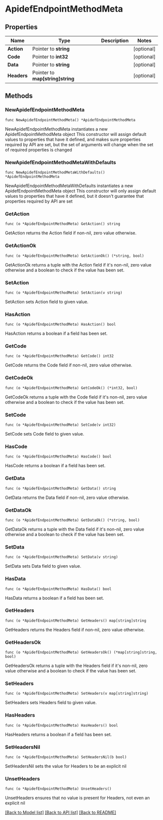 # ApidefEndpointMethodMeta

## Properties

Name | Type | Description | Notes
------------ | ------------- | ------------- | -------------
**Action** | Pointer to **string** |  | [optional] 
**Code** | Pointer to **int32** |  | [optional] 
**Data** | Pointer to **string** |  | [optional] 
**Headers** | Pointer to **map[string]string** |  | [optional] 

## Methods

### NewApidefEndpointMethodMeta

`func NewApidefEndpointMethodMeta() *ApidefEndpointMethodMeta`

NewApidefEndpointMethodMeta instantiates a new ApidefEndpointMethodMeta object
This constructor will assign default values to properties that have it defined,
and makes sure properties required by API are set, but the set of arguments
will change when the set of required properties is changed

### NewApidefEndpointMethodMetaWithDefaults

`func NewApidefEndpointMethodMetaWithDefaults() *ApidefEndpointMethodMeta`

NewApidefEndpointMethodMetaWithDefaults instantiates a new ApidefEndpointMethodMeta object
This constructor will only assign default values to properties that have it defined,
but it doesn't guarantee that properties required by API are set

### GetAction

`func (o *ApidefEndpointMethodMeta) GetAction() string`

GetAction returns the Action field if non-nil, zero value otherwise.

### GetActionOk

`func (o *ApidefEndpointMethodMeta) GetActionOk() (*string, bool)`

GetActionOk returns a tuple with the Action field if it's non-nil, zero value otherwise
and a boolean to check if the value has been set.

### SetAction

`func (o *ApidefEndpointMethodMeta) SetAction(v string)`

SetAction sets Action field to given value.

### HasAction

`func (o *ApidefEndpointMethodMeta) HasAction() bool`

HasAction returns a boolean if a field has been set.

### GetCode

`func (o *ApidefEndpointMethodMeta) GetCode() int32`

GetCode returns the Code field if non-nil, zero value otherwise.

### GetCodeOk

`func (o *ApidefEndpointMethodMeta) GetCodeOk() (*int32, bool)`

GetCodeOk returns a tuple with the Code field if it's non-nil, zero value otherwise
and a boolean to check if the value has been set.

### SetCode

`func (o *ApidefEndpointMethodMeta) SetCode(v int32)`

SetCode sets Code field to given value.

### HasCode

`func (o *ApidefEndpointMethodMeta) HasCode() bool`

HasCode returns a boolean if a field has been set.

### GetData

`func (o *ApidefEndpointMethodMeta) GetData() string`

GetData returns the Data field if non-nil, zero value otherwise.

### GetDataOk

`func (o *ApidefEndpointMethodMeta) GetDataOk() (*string, bool)`

GetDataOk returns a tuple with the Data field if it's non-nil, zero value otherwise
and a boolean to check if the value has been set.

### SetData

`func (o *ApidefEndpointMethodMeta) SetData(v string)`

SetData sets Data field to given value.

### HasData

`func (o *ApidefEndpointMethodMeta) HasData() bool`

HasData returns a boolean if a field has been set.

### GetHeaders

`func (o *ApidefEndpointMethodMeta) GetHeaders() map[string]string`

GetHeaders returns the Headers field if non-nil, zero value otherwise.

### GetHeadersOk

`func (o *ApidefEndpointMethodMeta) GetHeadersOk() (*map[string]string, bool)`

GetHeadersOk returns a tuple with the Headers field if it's non-nil, zero value otherwise
and a boolean to check if the value has been set.

### SetHeaders

`func (o *ApidefEndpointMethodMeta) SetHeaders(v map[string]string)`

SetHeaders sets Headers field to given value.

### HasHeaders

`func (o *ApidefEndpointMethodMeta) HasHeaders() bool`

HasHeaders returns a boolean if a field has been set.

### SetHeadersNil

`func (o *ApidefEndpointMethodMeta) SetHeadersNil(b bool)`

 SetHeadersNil sets the value for Headers to be an explicit nil

### UnsetHeaders
`func (o *ApidefEndpointMethodMeta) UnsetHeaders()`

UnsetHeaders ensures that no value is present for Headers, not even an explicit nil

[[Back to Model list]](../README.md#documentation-for-models) [[Back to API list]](../README.md#documentation-for-api-endpoints) [[Back to README]](../README.md)


